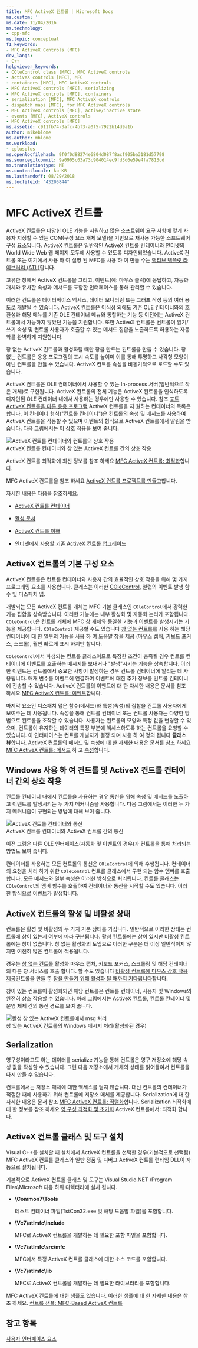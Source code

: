 ```yaml
---
title: MFC ActiveX 컨트롤 | Microsoft Docs
ms.custom: ''
ms.date: 11/04/2016
ms.technology:
- cpp-mfc
ms.topic: conceptual
f1_keywords:
- MFC ActiveX Controls (MFC)
dev_langs:
- C++
helpviewer_keywords:
- COleControl class [MFC], MFC ActiveX controls
- ActiveX controls [MFC], MFC
- containers [MFC], MFC ActiveX controls
- MFC ActiveX controls [MFC], serializing
- MFC ActiveX controls [MFC], containers
- serialization [MFC], MFC ActiveX controls
- dispatch maps [MFC], for MFC ActiveX controls
- MFC ActiveX controls [MFC], active/inactive state
- events [MFC], ActiveX controls
- MFC ActiveX controls [MFC]
ms.assetid: c911fb74-3afc-4bf3-a0f5-7922b14d9a1b
author: mikeblome
ms.author: mblome
ms.workload:
- cplusplus
ms.openlocfilehash: 9f0f0d88274e6804d087f8acf905ba3181d57798
ms.sourcegitcommit: 9a0905c03a73c904014ec9fd3d6e59e4fa7813cd
ms.translationtype: MT
ms.contentlocale: ko-KR
ms.lasthandoff: 08/29/2018
ms.locfileid: "43205844"
---
```

# <a name="mfc-activex-controls"></a>MFC ActiveX 컨트롤
ActiveX 컨트롤은 다양한 OLE 기능을 지원하고 많은 소프트웨어 요구 사항에 맞게 사용자 지정할 수 있는 COM(구성 요소 개체 모델)을 기반으로 재사용 가능한 소프트웨어 구성 요소입니다. ActiveX 컨트롤은 일반적인 ActiveX 컨트롤 컨테이너와 인터넷의 World Wide Web 웹 페이지 모두에 사용할 수 있도록 디자인되었습니다. ActiveX 컨트롤 또는 여기에서 사용 하 여 설명 된 MFC를 사용 하 여 만들 수는 [액티브 템플릿 라이브러리 (ATL)](../atl/active-template-library-atl-concepts.md)합니다.  
  
 고유한 창에서 ActiveX 컨트롤을 그리고, 이벤트(예: 마우스 클릭)에 응답하고, 자동화 개체와 유사한 속성과 메서드를 포함한 인터페이스를 통해 관리할 수 있습니다.  
  
 이러한 컨트롤은 데이터베이스 액세스, 데이터 모니터링 또는 그래프 작성 등의 여러 용도로 개발될 수 있습니다. ActiveX 컨트롤은 이식성 외에도 기존 OLE 컨테이너와의 호환성과 해당 메뉴를 기존 OLE 컨테이너 메뉴와 통합하는 기능 등 이전에는 ActiveX 컨트롤에서 가능하지 않았던 기능을 지원합니다. 또한 ActiveX 컨트롤은 컨트롤이 읽기/쓰기 속성 및 컨트롤 사용자가 호출할 수 있는 메서드 집합을 노출하도록 허용하는 자동화를 완벽하게 지원합니다.  
  
 창 없는 ActiveX 컨트롤과 활성화될 때만 창을 만드는 컨트롤을 만들 수 있습니다. 창 없는 컨트롤은 응용 프로그램의 표시 속도를 높이며 이를 통해 투명하고 사각형 모양이 아닌 컨트롤을 만들 수 있습니다. ActiveX 컨트롤 속성을 비동기적으로 로드할 수도 있습니다.  
  
 ActiveX 컨트롤은 OLE 컨테이너에서 사용할 수 있는 In-process 서버(일반적으로 작은 개체)로 구현됩니다. ActiveX 컨트롤의 전체 기능은 ActiveX 컨트롤을 인식하도록 디자인된 OLE 컨테이너 내에서 사용하는 경우에만 사용할 수 있습니다. 참조 [포트 ActiveX 컨트롤을 다른 응용 프로그램](../mfc/containers-for-activex-controls.md) ActiveX 컨트롤을 지 원하는 컨테이너의 목록은 합니다. 이 컨테이너 형식("컨트롤 컨테이너")은 컨트롤의 속성 및 메서드를 사용하여 ActiveX 컨트롤을 작동할 수 있으며 이벤트의 형식으로 ActiveX 컨트롤에서 알림을 받습니다. 다음 그림에서는 이 상호 작용을 보여 줍니다.  
  
 ![ActiveX 컨트롤 컨테이너와 컨트롤의 상호 작용](../mfc/media/vc37221.gif "vc37221")  
ActiveX 컨트롤 컨테이너와 창 있는 ActiveX 컨트롤 간의 상호 작용  
  
 ActiveX 컨트롤 최적화에 최신 정보를 참조 하세요 [MFC ActiveX 컨트롤: 최적화](../mfc/mfc-activex-controls-optimization.md)합니다.  
  
 MFC ActiveX 컨트롤을 참조 하세요 [ActiveX 컨트롤 프로젝트를 만들고](../mfc/reference/mfc-activex-control-wizard.md)합니다.  
  
 자세한 내용은 다음을 참조하세요.  
  
-   [ActiveX 컨트롤 컨테이너](../mfc/activex-control-containers.md)  
  
-   [활성 문서](../mfc/active-documents.md)  
  
-   [ActiveX 컨트롤 이해](/windows/desktop/com/activex-controls)  
  
-   [인터넷에서 사용할 기존 ActiveX 컨트롤 업그레이드](../mfc/upgrading-an-existing-activex-control.md)  
  
##  <a name="_core_basic_components_of_an_activex_control"></a> ActiveX 컨트롤의 기본 구성 요소  
 ActiveX 컨트롤은 컨트롤 컨테이너와 사용자 간의 효율적인 상호 작용을 위해 몇 가지 프로그래밍 요소를 사용합니다. 클래스는 이러한 [COleControl](../mfc/reference/colecontrol-class.md), 일련의 이벤트 발생 함수 및 디스패치 맵.  
  
 개발되는 모든 ActiveX 컨트롤 개체는 MFC 기본 클래스인 `COleControl`에서 강력한 기능 집합을 상속받습니다. 이러한 기능에는 내부 활성화 및 자동화 논리가 포함됩니다. `COleControl`은 컨트롤 개체에 MFC 창 개체와 동일한 기능과 이벤트를 발생시키는 기능을 제공합니다. `COleControl` 제공할 수도 있습니다 [창 없는 컨트롤](../mfc/providing-windowless-activation.md)를 사용 하는 해당 컨테이너에 대 한 일부의 기능을 사용 하 여 도움말 창을 제공 (마우스 캡처, 키보드 포커스, 스크롤), 훨씬 빠르게 표시 하지만 합니다.  
  
 `COleControl`에서 파생되는 컨트롤 클래스이므로 특정한 조건이 충족될 경우 컨트롤 컨테이너에 이벤트를 호출하는 메시지를 보내거나 "발생"시키는 기능을 상속합니다. 이러한 이벤트는 컨트롤에서 중요한 사항이 발생하는 경우 컨트롤 컨테이너에 알리는 데 사용됩니다. 매개 변수를 이벤트에 연결하여 이벤트에 대한 추가 정보를 컨트롤 컨테이너에 전송할 수 있습니다. ActiveX 컨트롤의 이벤트에 대 한 자세한 내용은 문서를 참조 하세요 [MFC ActiveX 컨트롤: 이벤트](../mfc/mfc-activex-controls-events.md)합니다.  
  
 마지막 요소인 디스패치 맵은 함수(메서드)와 특성(속성)의 집합을 컨트롤 사용자에게 보여주는 데 사용됩니다. 속성을 통해 컨트롤 컨테이너 또는 컨트롤 사용자는 다양한 방법으로 컨트롤을 조작할 수 있습니다. 사용자는 컨트롤의 모양과 특정 값을 변경할 수 있으며, 컨트롤이 유지하는 데이터의 특정 부분에 액세스하도록 하는 컨트롤을 요청할 수 있습니다. 이 인터페이스는 컨트롤 개발자가 결정 되며 사용 하 여 정의 됩니다 **클래스 뷰**합니다. ActiveX 컨트롤의 메서드 및 속성에 대 한 자세한 내용은 문서를 참조 하세요 [MFC ActiveX 컨트롤: 메서드](../mfc/mfc-activex-controls-methods.md) 하 고 [속성](../mfc/mfc-activex-controls-properties.md)합니다.  
  
##  <a name="_core_interaction_between_controls_with_windows_and_activex_control_containers"></a> Windows 사용 하 여 컨트롤 및 ActiveX 컨트롤 컨테이너 간의 상호 작용  
 컨트롤 컨테이너 내에서 컨트롤을 사용하는 경우 통신을 위해 속성 및 메서드를 노출하고 이벤트를 발생시키는 두 가지 메커니즘을 사용합니다. 다음 그림에서는 이러한 두 가지 메커니즘이 구현되는 방법에 대해 보여 줍니다.  
  
 ![ActiveX 컨트롤 컨테이너와 통신](../mfc/media/vc37222.gif "vc37222")  
ActiveX 컨트롤 컨테이너와 ActiveX 컨트롤 간의 통신  
  
 이전 그림은 다른 OLE 인터페이스(자동화 및 이벤트의 경우)가 컨트롤을 통해 처리되는 방법도 보여 줍니다.  
  
 컨테이너를 사용하는 모든 컨트롤의 통신은 `COleControl`에 의해 수행됩니다. 컨테이너의 요청을 처리 하기 위한 `COleControl` 컨트롤 클래스에서 구현 되는 함수 멤버를 호출 합니다. 모든 메서드와 일부 속성은 이러한 방식으로 처리됩니다. 컨트롤 클래스는 `COleControl`의 멤버 함수를 호출하여 컨테이너와 통신을 시작할 수도 있습니다. 이러한 방식으로 이벤트가 발생합니다.  
  
##  <a name="_core_active_and_inactive_states_of_an_activex_control"></a> ActiveX 컨트롤의 활성 및 비활성 상태  
 컨트롤은 활성 및 비활성의 두 가지 기본 상태를 가집니다. 일반적으로 이러한 상태는 컨트롤에 창이 있는지 여부에 따라 구분됩니다. 활성 컨트롤에는 창이 있지만 비활성 컨트롤에는 창이 없습니다. 창 없는 활성화의 도입으로 이러한 구분은 더 이상 일반적이지 않지만 여전히 많은 컨트롤에 적용됩니다.  
  
 경우는 [창 없는 컨트롤](../mfc/providing-windowless-activation.md) 활성화 마우스 캡처, 키보드 포커스, 스크롤링 및 해당 컨테이너의 다른 창 서비스를 호출 합니다. 할 수도 있습니다 [비활성 컨트롤에 마우스 상호 작용 제공](../mfc/providing-mouse-interaction-while-inactive.md)컨트롤을 만들 뿐 [창을 만들기 위해 활성화 될 때까지 기다립니다](../mfc/turning-off-the-activate-when-visible-option.md)합니다.  
  
 창이 있는 컨트롤이 활성화되면 해당 컨트롤은 컨트롤 컨테이너, 사용자 및 Windows와 완전히 상호 작용할 수 있습니다. 아래 그림에서는 ActiveX 컨트롤, 컨트롤 컨테이너 및 운영 체제 간의 통신 경로를 보여 줍니다.  
  
 ![활성 창 있는 ActiveX 컨트롤에서 msg 처리](../mfc/media/vc37223.gif "vc37223")  
창 있는 ActiveX 컨트롤의 Windows 메시지 처리(활성화된 경우)  
  
##  <a name="_core_serializing_activex_elements"></a> Serialization  
 영구성이라고도 하는 데이터를 serialize 기능을 통해 컨트롤은 영구 저장소에 해당 속성 값을 작성할 수 있습니다. 그런 다음 저장소에서 개체의 상태를 읽어들여서 컨트롤을 다시 만들 수 있습니다.  
  
 컨트롤에서는 저장소 매체에 대한 액세스를 얻지 않습니다. 대신 컨트롤의 컨테이너가 적절한 때에 사용하기 위해 컨트롤에 저장소 매체를 제공합니다. Serialization에 대 한 자세한 내용은 문서 참조 [MFC ActiveX 컨트롤: 직렬화](../mfc/mfc-activex-controls-serializing.md)합니다. Serialization 최적화에 대 한 정보를 참조 하세요 [영 구성 최적화 및 초기화](../mfc/optimizing-persistence-and-initialization.md) ActiveX 컨트롤에서: 최적화 합니다.  
  
##  <a name="_core_installing_activex_control_classes_and_tools"></a> ActiveX 컨트롤 클래스 및 도구 설치  
 Visual C++를 설치할 때 설치에서 ActiveX 컨트롤을 선택한 경우(기본적으로 선택됨) MFC ActiveX 컨트롤 클래스와 일반 정품 및 디버그 ActiveX 컨트롤 런타임 DLL이 자동으로 설치됩니다.  
  
 기본적으로 ActiveX 컨트롤 클래스 및 도구는 Visual Studio.NET \Program Files\Microsoft 다음 하위 디렉터리에 설치 됩니다.  
  
-   **\Common7\Tools**  
  
     테스트 컨테이너 파일(TstCon32.exe 및 해당 도움말 파일)을 포함합니다.  
  
-   **\Vc7\atlmfc\include**  
  
     MFC로 ActiveX 컨트롤을 개발하는 데 필요한 포함 파일을 포함합니다.  
  
-   **\Vc7\atlmfc\src\mfc**  
  
     MFC에서 특정 ActiveX 컨트롤 클래스에 대한 소스 코드를 포함합니다.  
  
-   **\Vc7\atlmfc\lib**  
  
     MFC로 ActiveX 컨트롤을 개발하는 데 필요한 라이브러리를 포함합니다.  
  
 MFC ActiveX 컨트롤에 대한 샘플도 있습니다. 이러한 샘플에 대 한 자세한 내용은 참조 하세요. [컨트롤 샘플: MFC-Based ActiveX 컨트롤](../visual-cpp-samples.md)  
  
## <a name="see-also"></a>참고 항목  
 [사용자 인터페이스 요소](../mfc/user-interface-elements-mfc.md)
